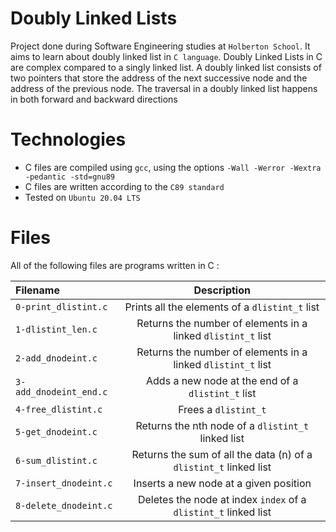 # Doubly Linked Lists
Project done during Software Engineering studies at `Holberton School`. It aims to learn about doubly linked list in `C language`.
Doubly Linked Lists in C are complex compared to a singly linked list. A doubly linked list consists of two pointers that store the address of the next successive node and the address of the previous node. The traversal in a doubly linked list happens in both forward and backward directions

# Technologies
- C files are compiled using `gcc`, using the options `-Wall -Werror -Wextra -pedantic -std=gnu89`
- C files are written according to the `C89 standard`
- Tested on `Ubuntu 20.04 LTS`

# Files
All of the following files are programs written in C :

|**Filename**|**Description**|
|:-------|:---------:|
|`0-print_dlistint.c`|Prints all the elements of a `dlistint_t` list|
|`1-dlistint_len.c`|Returns the number of elements in a linked `dlistint_t` list|
|`2-add_dnodeint.c`|Returns the number of elements in a linked `dlistint_t` list|
|`3-add_dnodeint_end.c`|Adds a new node at the end of a `dlistint_t` list|
|`4-free_dlistint.c`|Frees a `dlistint_t`|
|`5-get_dnodeint.c`|Returns the nth node of a `dlistint_t` linked list|
|`6-sum_dlistint.c`|Returns the sum of all the data (n) of a `dlistint_t` linked list|
|`7-insert_dnodeint.c`|Inserts a new node at a given position|
|`8-delete_dnodeint.c`|Deletes the node at index `index` of a `dlistint_t` linked list|
